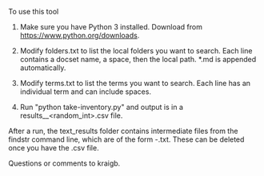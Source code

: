 To use this tool

1. Make sure you have Python 3 installed. Download from https://www.python.org/downloads.

2. Modify folders.txt to list the local folders you want to search. Each line contains a docset name, a space, then the local path. *.md is appended automatically.

3. Modify terms.txt to list the terms you want to search. Each line has an individual term and can include spaces.

4. Run "python take-inventory.py" and output is in a results_<date>_<random_int>.csv file.

After a run, the text_results folder contains intermediate files from the findstr command line, which are of the form <docset>-<search-term>.txt. These can be deleted once you have the .csv file.

Questions or comments to kraigb.
